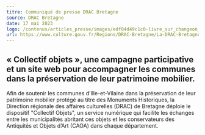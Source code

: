 ```yaml
---
titre: Communiqué de presse DRAC Bretagne
source: DRAC Bretagne
date: 17 mai 2023
logo: /contenus/articles_presse/images/edf84d49c1c0-livre_sur_changeon_eglise_tapisserie_christ_jardinier_credit_jean_philippe_millot_adiv.jpg
url: https://www.culture.gouv.fr/Regions/DRAC-Bretagne/La-DRAC-Bretagne-invite-les-communes-d-Ille-et-Vilaine-a-recenser-leurs-objets-proteges-au-titre-des-Monuments-Historiques
---
```

## « Collectif objets », une campagne participative et un site web pour accompagner les communes dans la préservation de leur patrimoine mobilier.

Afin de soutenir les communes d’Ille-et-Vilaine dans la préservation de leur patrimoine mobilier protégé au titre des Monuments Historiques, la Direction régionale des affaires culturelles (DRAC) de Bretagne déploie le dispositif "Collectif Objets", un service numérique qui facilite les échanges entre les municipalités abritant ces objets et les conservateurs des Antiquités et Objets d’Art (CAOA) dans chaque département.